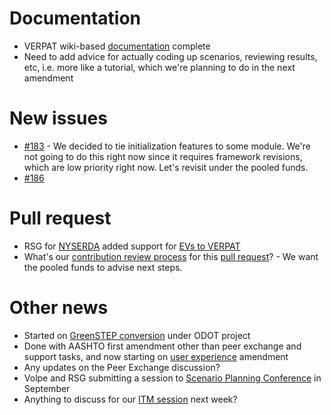 # Documentation
  - VERPAT wiki-based [documentation](https://github.com/gregorbj/VisionEval/wiki/VERPAT-Inputs-and-Outputs) complete
  - Need to add advice for actually coding up scenarios, reviewing results, etc, i.e. more like a tutorial, which we're planning to do in the next amendment

# New issues
  - [#183](https://github.com/gregorbj/VisionEval/issues/183) - We decided to tie initialization features to some module.  We're not going to do this right now since it requires framework revisions, which are low priority right now.  Let's revisit under the pooled funds.
  - [#186](https://github.com/gregorbj/VisionEval/issues/186)

# Pull request
  - RSG for [NYSERDA](https://www.nyserda.ny.gov/) added support for [EVs to VERPAT](https://github.com/gregorbj/VisionEval/wiki/VERPAT-EV-Module)
  - What's our [contribution review process](https://github.com/gregorbj/VisionEval/wiki/Example-Review) for this [pull request](https://github.com/gregorbj/VisionEval/pull/185)? - We want the pooled funds to advise next steps.

# Other news
  - Started on [GreenSTEP conversion](https://github.com/gregorbj/VisionEval/wiki/VE-State-Kickoff) under ODOT project
  - Done with AASHTO first amendment other than peer exchange and support tasks, and now starting on [user experience](https://github.com/gregorbj/VisionEval/wiki/VE-User-Experience) amendment
  - Any updates on the Peer Exchange discussion? 
  - Volpe and RSG submitting a session to [Scenario Planning Conference](http://www.scenarioplanning.io/conferences/) in September
  - Anything to discuss for our [ITM session](http://www.cvent.com/events/7th-trb-innovations-in-travel-modeling-conference/event-summary-4bb3bd199b894528aba85ddc0102452f.aspx) next week?